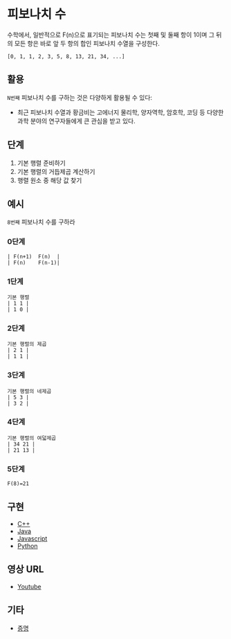 # 피보나치 수

수학에서, 일반적으로 F(n)으로 표기되는 피보나치 수는 첫째 및 둘째 항이 1이며 그 뒤의 모든 항은 바로 앞 두 항의 합인 피보나치 수열을 구성한다.

`[0, 1, 1, 2, 3, 5, 8, 13, 21, 34, ...]`

## 활용

`N번째` 피보나치 수를 구하는 것은 다양하게 활용될 수 있다:

- 최근 피보나치 수열과 황금비는 고에너지 물리학, 양자역학, 암호학, 코딩 등 다양한 과학 분야의 연구자들에게 큰 관심을 받고 있다.

## 단계

1. 기본 행렬 준비하기
2. 기본 행렬의 거듭제곱 계산하기
3. 행렬 원소 중 해당 값 찾기

## 예시

`8번째` 피보나치 수를 구하라

### 0단계

```
| F(n+1)  F(n)  |
| F(n)    F(n-1)|
```

### 1단계

```
기본 행렬
| 1 1 |
| 1 0 |
```

### 2단계

```
기본 행렬의 제곱
| 2 1 |
| 1 1 |
```

### 3단계

```
기본 행렬의 네제곱
| 5 3 |
| 3 2 |
```

### 4단계

```
기본 행렬의 여덟제곱
| 34 21 |
| 21 13 |
```

### 5단계

```
F(8)=21
```

## 구현

- [C++](https://github.com/TheAlgorithms/C-Plus-Plus/blob/master/math/fibonacci.cpp)
- [Java](https://github.com/TheAlgorithms/Java/blob/master/Maths/FibonacciNumber.java)
- [Javascript](https://github.com/TheAlgorithms/Javascript/blob/80c2dc85d714f73783f133964d6acd9b5625ddd9/Maths/Fibonacci.js)
- [Python](https://github.com/TheAlgorithms/Python/blob/master/maths/fibonacci.py)

## 영상 URL

- [Youtube](https://www.youtube.com/watch?v=EEb6JP3NXBI)

## 기타

- [증명](https://brilliant.org/wiki/fast-fibonacci-transform/)
